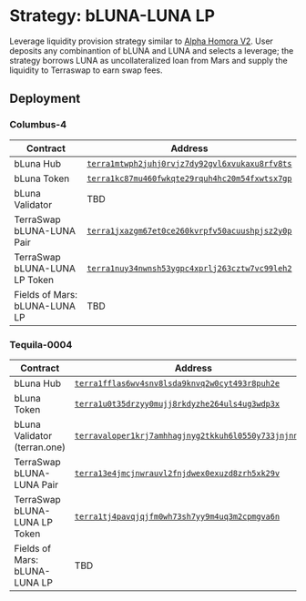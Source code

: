 # Strategy: bLUNA-LUNA LP

Leverage liquidity provision strategy similar to [Alpha Homora V2](https://alphafinancelab.gitbook.io/alpha-homora-v2/). User deposits any combinantion of bLUNA and LUNA and selects a leverage; the strategy borrows LUNA as uncollateralized loan from Mars and supply the liquidity to Terraswap to earn swap fees.

## Deployment

### Columbus-4

| Contract                      | Address                                                                                                                                      |
| ----------------------------- | -------------------------------------------------------------------------------------------------------------------------------------------- |
| bLuna Hub                     | [`terra1mtwph2juhj0rvjz7dy92gvl6xvukaxu8rfv8ts`](https://finder.terra.money/columbus-4/address/terra1mtwph2juhj0rvjz7dy92gvl6xvukaxu8rfv8ts) |
| bLuna Token                   | [`terra1kc87mu460fwkqte29rquh4hc20m54fxwtsx7gp`](https://finder.terra.money/columbus-4/address/terra1kc87mu460fwkqte29rquh4hc20m54fxwtsx7gp) |
| bLuna Validator               | TBD                                                                                                                                          |
| TerraSwap bLUNA-LUNA Pair     | [`terra1jxazgm67et0ce260kvrpfv50acuushpjsz2y0p`](https://finder.terra.money/columbus-4/address/terra1jxazgm67et0ce260kvrpfv50acuushpjsz2y0p) |
| TerraSwap bLUNA-LUNA LP Token | [`terra1nuy34nwnsh53ygpc4xprlj263cztw7vc99leh2`](https://finder.terra.money/columbus-4/address/terra1nuy34nwnsh53ygpc4xprlj263cztw7vc99leh2) |
| Fields of Mars: bLUNA-LUNA LP | TBD                                                                                                                                          |

### Tequila-0004

| Contract                      | Address                                                                                                                                                        |
| ----------------------------- | -------------------------------------------------------------------------------------------------------------------------------------------------------------- |
| bLuna Hub                     | [`terra1fflas6wv4snv8lsda9knvq2w0cyt493r8puh2e`](https://finder.terra.money/tequila-0004/address/terra1fflas6wv4snv8lsda9knvq2w0cyt493r8puh2e)                 |
| bLuna Token                   | [`terra1u0t35drzyy0mujj8rkdyzhe264uls4ug3wdp3x`](https://finder.terra.money/tequila-0004/address/terra1u0t35drzyy0mujj8rkdyzhe264uls4ug3wdp3x)                 |
| bLuna Validator (terran.one)  | [`terravaloper1krj7amhhagjnyg2tkkuh6l0550y733jnjnnlzy`](https://finder.terra.money/tequila-0004/validator/terravaloper1krj7amhhagjnyg2tkkuh6l0550y733jnjnnlzy) |
| TerraSwap bLUNA-LUNA Pair     | [`terra13e4jmcjnwrauvl2fnjdwex0exuzd8zrh5xk29v`](https://finder.terra.money/tequila-0004/address/terra13e4jmcjnwrauvl2fnjdwex0exuzd8zrh5xk29v)                 |
| TerraSwap bLUNA-LUNA LP Token | [`terra1tj4pavqjqjfm0wh73sh7yy9m4uq3m2cpmgva6n`](https://finder.terra.money/tequila-0004/address/terra1tj4pavqjqjfm0wh73sh7yy9m4uq3m2cpmgva6n)                 |
| Fields of Mars: bLUNA-LUNA LP | TBD                                                                                                                                                            |
